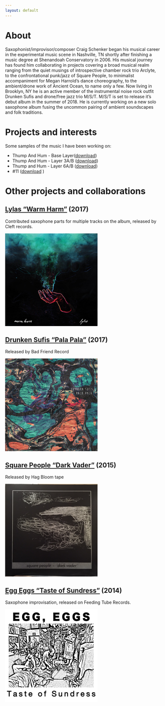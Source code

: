 ```yaml
---
layout: default
---
```


# [](#header-2)About
Saxophonist/improvisor/composer Craig Schenker began his musical career in the experimental music scene in Nashville, TN shortly after finishing a music degree at Shenandoah Conservatory in 2006. His musical journey has found him collaborating in projects covering a broad musical realm ranging from the quiet musings of introspective chamber rock trio Arclyte, to the confrontational punk/jazz of Square People, to minimalist accompaniment for Megan Harrold’s dance choreography, to the ambient/drone work of Ancient Ocean, to name only a few. Now living in Brooklyn, NY he is an active member of the instrumental noise rock outfit Drunken Sufis and drone/free jazz trio M/S/T. M/S/T is set to release it’s debut album in the summer of 2018. He is currently working on a new solo saxophone album fusing the uncommon pairing of ambient soundscapes and folk traditions.

# [](#header-2)Projects and interests
Some samples of the music I have been working on:

- Thump And Hum - Base Layer([download](https://github.com/cischenker/cischenker.github.io/blob/master/samples/Loop%202.8.18%20Stand%20Thump%20And%20Hum.m4a?raw=true))
- Thump And Hum - Layer 3A/B ([download](https://github.com/cischenker/cischenker.github.io/blob/master/samples/Loop%202.8.18%20Variation%203%20And%203B.m4a?raw=true))
- Thump and Hum - Layer 6A/B ([download](https://github.com/cischenker/cischenker.github.io/blob/master/samples/Loop%202.8.18%20Variation%206%20And%206B.m4a?raw=true))
- #11 ([download](https://github.com/cischenker/cischenker.github.io/blob/master/samples/M_S_T_THUMP%20MIXES_%2311.mp3?raw=true)
)

# [](#header-2)Other projects and collaborations

## [](#header-6) [Lylas “Warm Harm”](https://lylas.bandcamp.com/album/warm-harm) (2017)
Contributed saxophone parts for multiple tracks on the album, released by Cleft records.

<img width="300" height="300" src="https://raw.githubusercontent.com/cischenker/cischenker.github.io/master/img/warm_harm.jpg" ALIGN=”left”>



## [](#header-6) [Drunken Sufis “Pala Pala”](https://drunkensufis.bandcamp.com/) (2017)

Released by Bad Friend Record

<img width="300" height="300" src="https://raw.githubusercontent.com/cischenker/cischenker.github.io/master/img/pala_pala.jpg" ALIGN=”left”/> 


## [](#header-6) [Square People “Dark Vader”](https://soundcloud.com/lofantasyjunk/sets/square-people-dark-vader) (2015)

Released by Hag Bloom tape

<img width="300" height="300" src="https://raw.githubusercontent.com/cischenker/cischenker.github.io/master/img/dark_vader.jpg" ALIGN=”left”/> 


## [](#header-6) [Egg Eggs “Taste of Sundress”](https://feedingtuberecords.bandcamp.com/album/taste-of-sundress) (2014)

Saxophone improvisation, released on Feeding Tube Records.

<img align="left" width="300" height="300" src="https://raw.githubusercontent.com/cischenker/cischenker.github.io/master/img/egg_egg.jpg" ALIGN=”left”/>





